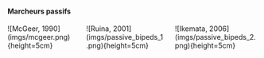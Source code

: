 #### Marcheurs passifs

<div class="columns">
<div class="column" width="35%">
![McGeer, 1990](imgs/mcgeer.png){height=5cm}
</div>
<div class="column" width="30%">
![Ruina, 2001](imgs/passive_bipeds_1.png){height=5cm}
</div>
<div class="column" width="35%">
![Ikemata, 2006](imgs/passive_bipeds_2.png){height=5cm}
</div>
</div>

